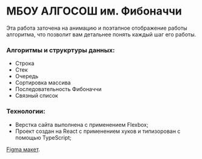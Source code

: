 # МБОУ АЛГОСОШ им. Фибоначчи

Эта работа заточена на анимацию и поэтапное отображение работы алгоритма, что позволит вам детальнее понять каждый шаг его работы.


### Алгоритмы и струкртуры данных:
* Строка
*  Стек
*  Очередь
* Сортировка массива
* Последовательность Фибоначчи
* Связный список


### Технологии:
* Верстка сайта выполнена с применением  Flexbox;
* Проект создан на React с применением хуков и типизорован с помощью TypeScript;

[Figma макет](https://www.figma.com/file/RIkypcTQN5d37g7RRTFid0/Algososh_external_link?node-id=0%3A1).